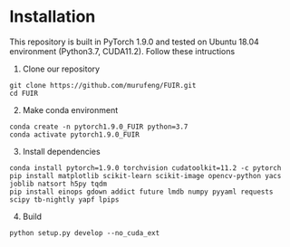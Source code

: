 # Installation

This repository is built in PyTorch 1.9.0 and tested on Ubuntu 18.04 environment (Python3.7, CUDA11.2).
Follow these intructions

1. Clone our repository
```
git clone https://github.com/murufeng/FUIR.git
cd FUIR
```

2. Make conda environment
```
conda create -n pytorch1.9.0_FUIR python=3.7
conda activate pytorch1.9.0_FUIR
```

3. Install dependencies
```
conda install pytorch=1.9.0 torchvision cudatoolkit=11.2 -c pytorch
pip install matplotlib scikit-learn scikit-image opencv-python yacs joblib natsort h5py tqdm
pip install einops gdown addict future lmdb numpy pyyaml requests scipy tb-nightly yapf lpips
```

4. Build
```
python setup.py develop --no_cuda_ext
```

